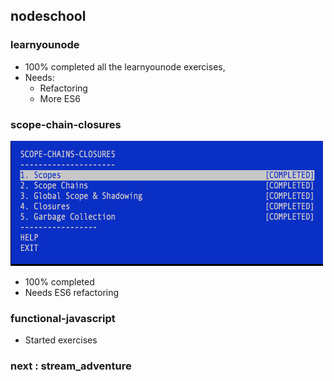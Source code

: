 ## nodeschool

### learnyounode

- 100% completed all the learnyounode exercises,
- Needs:
    - Refactoring
    - More ES6
  
### scope-chain-closures

<img src="scope-chains-closures/sccjs.png" alt="scope-chain-closures" width="500" height="200"/>

- 100% completed
- Needs ES6 refactoring

### functional-javascript

- Started exercises

### next : stream_adventure




